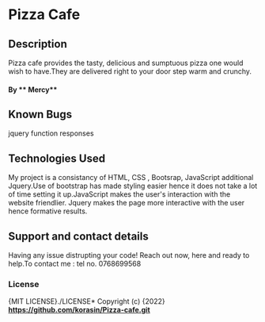 # Pizza Cafe
## Description
Pizza cafe provides the tasty, delicious and sumptuous pizza one would wish to have.They are delivered right to your door step warm and crunchy.
#### By ** Mercy**
  
## Known Bugs
jquery function responses
## Technologies Used
My project is a consistancy of HTML, CSS , Bootsrap, JavaScript additional Jquery.Use of bootstrap has made styling easier hence it does not take a lot of time setting it up.JavaScript makes the user's interaction with the website friendlier. Jquery makes the page more interactive with the user hence formative results.
## Support and contact details
Having any issue distrupting your code!
Reach out now, here and ready to help.To contact me :
tel no. 0768699568
### License
{MIT LICENSE}./LICENSE*
Copyright (c) {2022} **https://github.com/korasin/Pizza-cafe.git**

